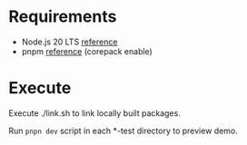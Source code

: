 # Requirements

-   Node.js 20 LTS [reference](https://nodejs.org/en)
-   pnpm [reference](https://pnpm.io/installation) (corepack enable)

# Execute

Execute ./link.sh to link locally built packages.

Run `pnpn dev` script in each *-test directory to preview demo.